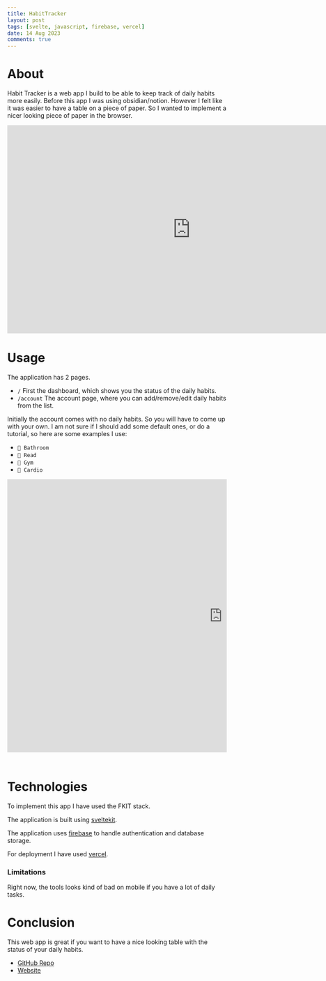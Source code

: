 ```yaml
---
title: HabitTracker
layout: post
tags: [svelte, javascript, firebase, vercel]
date: 14 Aug 2023
comments: true
---
```


# About

Habit Tracker is a web app I build to be able to keep track of daily habits
more easily. Before this app I was using obsidian/notion. However I felt like
it was easier to have a table on a piece of paper. So I wanted to implement a
nicer looking piece of paper in the browser.

<div class="video-container" align="center">
	<iframe
        title="YouTube video player"
        width="840"
        height="478"
        src="https://www.youtube.com/embed/Oy5THj0IJ8o"
        frameborder="0"
        allow="accelerometer; autoplay; clipboard-write; encrypted-media; gyroscope; picture-in-picture; web-share"
        allowfullscreen
    >
    </iframe>
</div>

# Usage

The application has 2 pages.

- `/` First the dashboard, which shows you the status of the daily habits.
- `/account` The account page, where you can add/remove/edit daily habits from
  the list.

Initially the account comes with no daily habits. So you will have to come up
with your own. I am not sure if I should add some default ones, or do a
tutorial, so here are some examples I use:

- `🧼 Bathroom`
- `📕 Read`
- `💪 Gym`
- `🏃 Cardio`

<style>
  #wrap {
    width: 100%;
    height: 650px;
    overflow: hidden;
  }
  #scaled-frame {
    width: 1408px;
    height: 896px;
    transform: scale(0.70);
    transform-origin: 0 0;
  }
</style>

<div id="wrap">
    <iframe
        id="scaled-frame"
        scrolling="no"
        title="Habit Tracker"
        src="https://habit-tracker-tan.vercel.app/"
        frameborder="0"
    >
    </iframe>
</div>

# Technologies

To implement this app I have used the FKIT stack.

The application is built using [sveltekit](https://kit.svelte.dev/).

The application uses [firebase](https://firebase.google.com/) to handle
authentication and database storage.

For deployment I have used [vercel](https://vercel.com/).

### Limitations

Right now, the tools looks kind of bad on mobile if you have a lot of daily
tasks.

# Conclusion

This web app is great if you want to have a nice looking table with the status
of your daily habits.

- [GitHub Repo](https://github.com/alexjercan/habit-tracker)
- [Website](https://habit-tracker-tan.vercel.app/)
